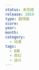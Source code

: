 ```yaml
---
status: 未完成
release: 2019
type: 剧场版
score:
year:
month:
category:
  - 动漫
tags:
  - B类
  - 奇幻
  - 战斗
---
```

